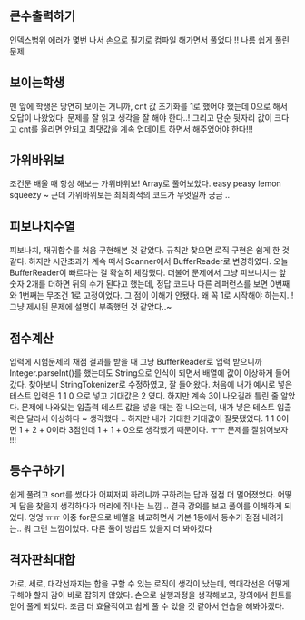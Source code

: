 ## 큰수출력하기

인덱스범위 에러가 몇번 나서 손으로 필기로 컴파일 해가면서 풀었다 !! 나름 쉽게 풀린 문제

## 보이는학생

맨 앞에 학생은 당연히 보이는 거니까, cnt 값 초기화를 1로 했어야 했는데 0으로 해서 오답이 나왔었다. 문제를 잘 읽고 생각을 잘 해야 한다..! 그리고 단순 뒷자리 값이 크다고 cnt를 올리면 안되고 최댓값을 계속 업데이트 하면서 해주었어야 한다!!!

## 가위바위보

조건문 배울 때 항상 해보는 가위바위보! Array로 풀어보았다. easy peasy lemon squeezy ~
근데 가위바위보는 최최최적의 코드가 무엇일까 궁금 ..

## 피보나치수열

피보나치, 재귀함수를 처음 구현해본 것 같았다. 규칙만 찾으면 로직 구현은 쉽게 한 것 같다. 하지만 시간초과가 계속 떠서 Scanner에서 BufferReader로 변경하였다. 오늘 BufferReader이 빠르다는 걸 확실히 체감했다. 더불어 문제에서 그냥 피보나치는 앞 숫자 2개를 더하면 뒤의 수가 된다고 했는데, 정답 코드나 다른 레퍼런스를 보면 0번째와 1번째는 무조건 1로 고정이었다. 그 점이 이해가 안됐다. 왜 꼭 1로 시작해야 하는지..! 그냥 제시된 문제에 설명이 부족했던 것 같았다..~

## 점수계산

입력에 시험문제의 채점 결과를 받을 때 그냥 BufferReader로 입력 받으니까 Integer.parseInt()를 했는데도 String으로 인식이 되면서 배열에 값이 이상하게 들어갔다. 찾아보니 StringTokenizer로 수정하였고, 잘 들어왔다. 처음에 내가 예시로 넣은 테스트 입력은 1 1 0 으로 넣고 기대값은 2 였다. 하지만 계속 3이 나오길래 틀린 줄 알았다. 문제에 나와있는 입출력 테스트 값을 넣을 때는 잘 나오는데, 내가 넣은 테스트 입출력은 달라서 이상하다 ~ 생각했다 .. 하지만 내가 기대한 기대값이 잘못됐었다. 1 1 0이면 1 + 2 + 0이라 3점인데 1 + 1 + 0으로 생각했기 때문이다. ㅜㅜ 문제를 잘읽어보자 !!!

## 등수구하기

쉽게 풀려고 sort를 썼다가 어찌저찌 하려니까 구하려는 답과 점점 더 멀어졌었다. 어떻게 답을 찾을지 생각하다가 머리에 쥐나는 느낌 .. 결국 강의를 보고 풀이를 이해하게 되었다. 엉엉 ㅠㅠ
이중 for문으로 배열을 비교하면서 기본 1등에서 등수가 점점 내려가는.. 뭐 그런 느낌이었다. 다른 풀이 방법도 있을지 더 봐야겠다

## 격자판최대합

가로, 세로, 대각선까지는 합을 구할 수 있는 로직이 생각이 났는데, 역대각선은 어떻게 구해야 할지 감이 바로 잡히지 않았다. 손으로 실행과정을 생각해보고, 강의에서 힌트를 얻어 풀게 되었다. 조금 더 효율적이고 쉽게 풀 수 있을 것 같아서 연습을 해봐야겠다.